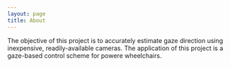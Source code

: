 ```yaml
---
layout: page
title: About
---
```


The objective of this project is to accurately estimate gaze direction using inexpensive, readily-available cameras. The application of this project is a gaze-based control scheme for powere wheelchairs.